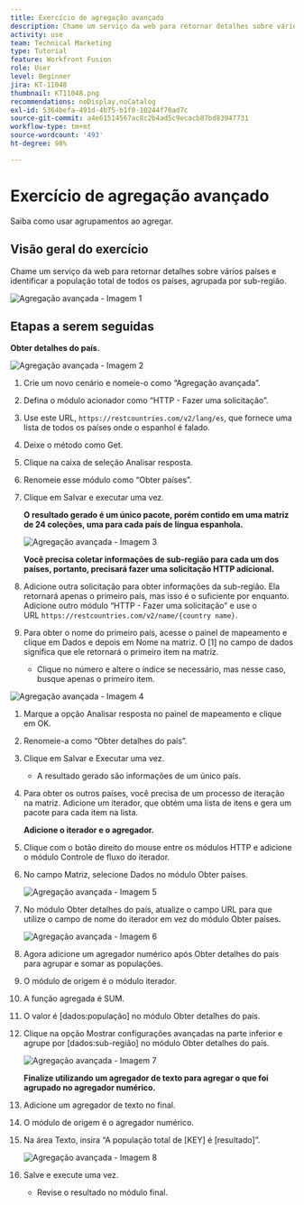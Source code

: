 ```yaml
---
title: Exercício de agregação avançado
description: Chame um serviço da web para retornar detalhes sobre vários países e identificar a população, agrupada por sub-região.
activity: use
team: Technical Marketing
type: Tutorial
feature: Workfront Fusion
role: User
level: Beginner
jira: KT-11048
thumbnail: KT11048.png
recommendations: noDisplay,noCatalog
exl-id: 5364befa-491d-4b75-b1f0-10244f70ad7c
source-git-commit: a4e61514567ac8c2b4ad5c9ecacb87bd83947731
workflow-type: tm+mt
source-wordcount: '493'
ht-degree: 98%

---
```


# Exercício de agregação avançado

Saiba como usar agrupamentos ao agregar.

## Visão geral do exercício

Chame um serviço da web para retornar detalhes sobre vários países e identificar a população total de todos os países, agrupada por sub-região.

![Agregação avançada - Imagem 1](../12-exercises/assets/advanced-aggregation-walkthrough-1.png)

## Etapas a serem seguidas

**Obter detalhes do país.**

![Agregação avançada - Imagem 2](../12-exercises/assets/advanced-aggregation-walkthrough-2.png)

1. Crie um novo cenário e nomeie-o como “Agregação avançada”.
1. Defina o módulo acionador como “HTTP - Fazer uma solicitação”.
1. Use este URL, `https://restcountries.com/v2/lang/es`, que fornece uma lista de todos os países onde o espanhol é falado.
1. Deixe o método como Get.
1. Clique na caixa de seleção Analisar resposta.
1. Renomeie esse módulo como “Obter países”.
1. Clique em Salvar e executar uma vez.

   **O resultado gerado é um único pacote, porém contido em uma matriz de 24 coleções, uma para cada país de língua espanhola.**

   ![Agregação avançada - Imagem 3](../12-exercises/assets/advanced-aggregation-walkthrough-3.png)

   **Você precisa coletar informações de sub-região para cada um dos países, portanto, precisará fazer uma solicitação HTTP adicional.**

1. Adicione outra solicitação para obter informações da sub-região. Ela retornará apenas o primeiro país, mas isso é o suficiente por enquanto. Adicione outro módulo “HTTP - Fazer uma solicitação” e use o URL `https://restcountries.com/v2/name/{country name}`.
1. Para obter o nome do primeiro país, acesse o painel de mapeamento e clique em Dados e depois em Nome na matriz. O [1] no campo de dados significa que ele retornará o primeiro item na matriz.

   + Clique no número e altere o índice se necessário, mas nesse caso, busque apenas o primeiro item.

![Agregação avançada - Imagem 4](../12-exercises/assets/advanced-aggregation-walkthrough-4.png)

1. Marque a opção Analisar resposta no painel de mapeamento e clique em OK.
1. Renomeie-a como “Obter detalhes do país”.
1. Clique em Salvar e Executar uma vez.

   + A resultado gerado são informações de um único país.

1. Para obter os outros países, você precisa de um processo de iteração na matriz. Adicione um iterador, que obtém uma lista de itens e gera um pacote para cada item na lista.

   **Adicione o iterador e o agregador.**

1. Clique com o botão direito do mouse entre os módulos HTTP e adicione o módulo Controle de fluxo do iterador.
1. No campo Matriz, selecione Dados no módulo Obter países.

   ![Agregação avançada - Imagem 5](../12-exercises/assets/advanced-aggregation-walkthrough-5.png)

1. No módulo Obter detalhes do país, atualize o campo URL para que utilize o campo de nome do iterador em vez do módulo Obter países.

   ![Agregação avançada - Imagem 6](../12-exercises/assets/advanced-aggregation-walkthrough-6.png)

1. Agora adicione um agregador numérico após Obter detalhes do país para agrupar e somar as populações.
1. O módulo de origem é o módulo iterador.
1. A função agregada é SUM.
1. O valor é [dados:população] no módulo Obter detalhes do país.
1. Clique na opção Mostrar configurações avançadas na parte inferior e agrupe por [dados:sub-região] no módulo Obter detalhes do país.

   ![Agregação avançada - Imagem 7](../12-exercises/assets/advanced-aggregation-walkthrough-7.png)

   **Finalize utilizando um agregador de texto para agregar o que foi agrupado no agregador numérico.**

1. Adicione um agregador de texto no final.
1. O módulo de origem é o agregador numérico.
1. Na área Texto, insira “A população total de [KEY] é [resultado]”.

   ![Agregação avançada - Imagem 8](../12-exercises/assets/advanced-aggregation-walkthrough-8.png)

1. Salve e execute uma vez.

   + Revise o resultado no módulo final.
